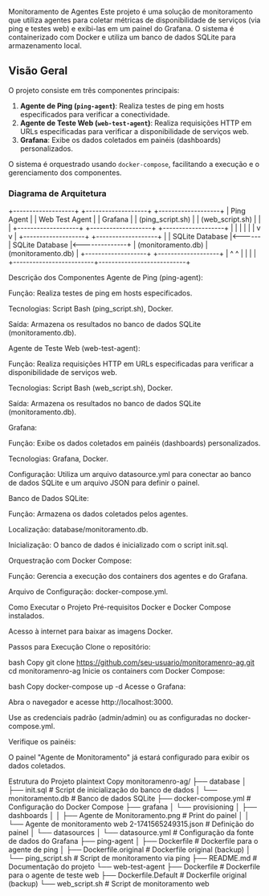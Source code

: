 Monitoramento de Agentes 
Este projeto é uma solução de monitoramento que utiliza agentes para coletar métricas de disponibilidade de serviços (via ping e testes web) e exibi-las em um painel do Grafana. O sistema é containerizado com Docker e utiliza um banco de dados SQLite para armazenamento local.

## Visão Geral

O projeto consiste em três componentes principais:

1. **Agente de Ping (`ping-agent`)**: Realiza testes de ping em hosts especificados para verificar a conectividade.
2. **Agente de Teste Web (`web-test-agent`)**: Realiza requisições HTTP em URLs especificadas para verificar a disponibilidade de serviços web.
3. **Grafana**: Exibe os dados coletados em painéis (dashboards) personalizados.

O sistema é orquestrado usando `docker-compose`, facilitando a execução e o gerenciamento dos componentes.




### Diagrama de Arquitetura

+-------------------+       +-------------------+       +-------------------+
|   Ping Agent      |       |   Web Test Agent  |       |     Grafana       |
|  (ping_script.sh) |       |  (web_script.sh)  |       |                   |
+-------------------+       +-------------------+       +-------------------+
          |                         |                           |
          |                         |                           |
          v                         v                           |
+-------------------+       +-------------------+               |
|   SQLite Database |<------|   SQLite Database |<--------------+
|  (monitoramento.db)       |  (monitoramento.db)               |
+-------------------+       +-------------------+               |
          ^                         ^                           |
          |                         |                           |
          +-------------------------+---------------------------+


Descrição dos Componentes
Agente de Ping (ping-agent):

Função: Realiza testes de ping em hosts especificados.

Tecnologias: Script Bash (ping_script.sh), Docker.

Saída: Armazena os resultados no banco de dados SQLite (monitoramento.db).

Agente de Teste Web (web-test-agent):

Função: Realiza requisições HTTP em URLs especificadas para verificar a disponibilidade de serviços web.

Tecnologias: Script Bash (web_script.sh), Docker.

Saída: Armazena os resultados no banco de dados SQLite (monitoramento.db).

Grafana:

Função: Exibe os dados coletados em painéis (dashboards) personalizados.

Tecnologias: Grafana, Docker.

Configuração: Utiliza um arquivo datasource.yml para conectar ao banco de dados SQLite e um arquivo JSON para definir o painel.

Banco de Dados SQLite:

Função: Armazena os dados coletados pelos agentes.

Localização: database/monitoramento.db.

Inicialização: O banco de dados é inicializado com o script init.sql.

Orquestração com Docker Compose:

Função: Gerencia a execução dos containers dos agentes e do Grafana.

Arquivo de Configuração: docker-compose.yml.

Como Executar o Projeto
Pré-requisitos
Docker e Docker Compose instalados.

Acesso à internet para baixar as imagens Docker.

Passos para Execução
Clone o repositório:

bash
Copy
git clone https://github.com/seu-usuario/monitoramenro-ag.git
cd monitoramenro-ag
Inicie os containers com Docker Compose:

bash
Copy
docker-compose up -d
Acesse o Grafana:

Abra o navegador e acesse http://localhost:3000.

Use as credenciais padrão (admin/admin) ou as configuradas no docker-compose.yml.

Verifique os painéis:

O painel "Agente de Monitoramento" já estará configurado para exibir os dados coletados.

Estrutura do Projeto
plaintext
Copy
monitoramenro-ag/
├── database
│   ├── init.sql                # Script de inicialização do banco de dados
│   └── monitoramento.db        # Banco de dados SQLite
├── docker-compose.yml          # Configuração do Docker Compose
├── grafana
│   └── provisioning
│       ├── dashboards
│       │   ├── Agente de Monitoramento.png          # Print do painel
│       │   └── Agente de monitoramento web 2-1741565249315.json  # Definição do painel
│       └── datasources
│           └── datasource.yml  # Configuração da fonte de dados do Grafana
├── ping-agent
│   ├── Dockerfile              # Dockerfile para o agente de ping
│   ├── Dockerfile.original     # Dockerfile original (backup)
│   └── ping_script.sh          # Script de monitoramento via ping
├── README.md                   # Documentação do projeto
└── web-test-agent
    ├── Dockerfile              # Dockerfile para o agente de teste web
    ├── Dockerfile.Default      # Dockerfile original (backup)
    └── web_script.sh           # Script de monitoramento web
